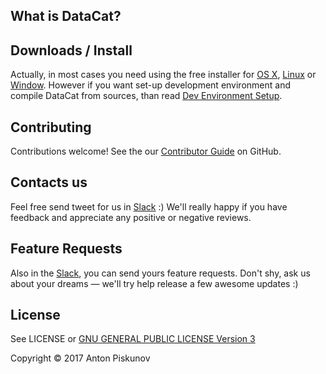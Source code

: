 
## What is DataCat?

## Downloads / Install

Actually, in most cases you need using the free installer for [OS X](), [Linux]() or [Window]().
However if you want set-up development environment and compile DataCat from sources, than read [Dev Environment Setup]().

## Contributing

Contributions welcome! See the our [Contributor Guide]() on GitHub.

## Contacts us

Feel free send tweet for us in [Slack]() :)
We'll really happy if you have feedback and appreciate any positive or negative reviews.

## Feature Requests

Also in the [Slack](), you can send yours feature requests. Don't shy, ask us about
your dreams — we'll try help release a few awesome updates :)

## License

See LICENSE or [GNU GENERAL PUBLIC LICENSE Version 3](http://www.gnu.org/licenses/gpl-3.0.txt)

Copyright © 2017 Anton Piskunov